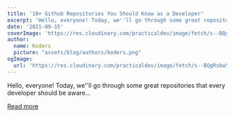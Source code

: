 ```yaml
---
title: '10+ Github Repositories You Should Know as a Developer'
excerpt: 'Hello, everyone! Today, we''ll go through some great repositories that every developer should be aware...'
date: '2021-09-15'
coverImage: 'https://res.cloudinary.com/practicaldev/image/fetch/s--BQgRsbw5--/c_imagga_scale,f_auto,fl_progressive,h_420,q_auto,w_1000/https://dev-to-uploads.s3.amazonaws.com/uploads/articles/b1zguz0u0ellg6hgjucc.png'
author:
  name: Koders
  picture: "assets/blog/authors/koders.png"
ogImage:
  url: 'https://res.cloudinary.com/practicaldev/image/fetch/s--BQgRsbw5--/c_imagga_scale,f_auto,fl_progressive,h_420,q_auto,w_1000/https://dev-to-uploads.s3.amazonaws.com/uploads/articles/b1zguz0u0ellg6hgjucc.png'
---
```


Hello, everyone! Today, we''ll go through some great repositories that every developer should be aware...

[Read more](https://dev.to/olanetsoft/10-github-repositories-you-should-know-as-a-developer-4l0p)
